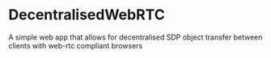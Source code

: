 # DecentralisedWebRTC
A simple web app that allows for decentralised SDP object transfer between clients with web-rtc compliant browsers
